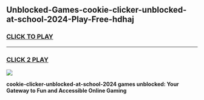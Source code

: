 
## Unblocked-Games-cookie-clicker-unblocked-at-school-2024-Play-Free-hdhaj
<h3>
<a href="https://premium76.site?title=cookie-clicker-unblocked-at-school-2024&ref=12A">CLICK TO PLAY</a></h3>
<hr>

<h3>
<a href="https://premium76.site?title=cookie-clicker-unblocked-at-school-2024&ref=12A">CLICK 2 PLAY</a>
  
</h3>

<a href="https://premium76.site?title=cookie-clicker-unblocked-at-school-2024&ref=12A"><img src="https://clearcache.store/games.png"></a>


**cookie-clicker-unblocked-at-school-2024 games unblocked: Your Gateway to Fun and Accessible Online Gaming**
